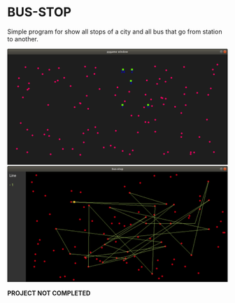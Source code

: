 # BUS-STOP

Simple program for show all stops of a city and all bus that go from station to another.

![alt text](doc/img/001.png)
![alt text](doc/img/002.png)

**PROJECT NOT COMPLETED**
